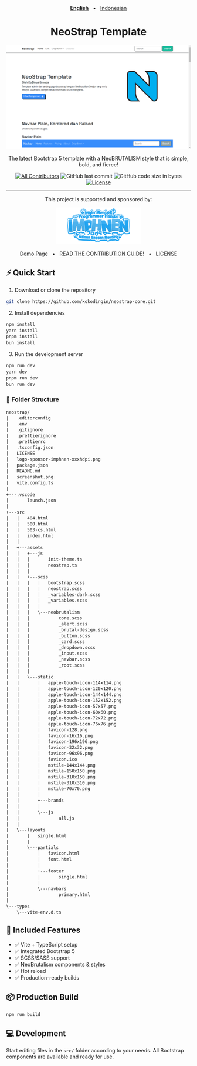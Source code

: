 
<div align="center" style="margin-bottom: 1rem">
  <a href="./README.md"><strong>English</strong></a>
  <span style="margin-left: .5rem;margin-right: .5rem">•</span>
  <a href="./README-id.md">Indonesian</a>
</div>

<h1 align="center">NeoStrap Template</h1>

![Screenshot](./screenshot.png)

<p align="center">The latest Bootstrap 5 template with a NeoBRUTALISM style that is simple, bold, and fierce!</p>

<div align="center">

  [![All Contributors](https://img.shields.io/github/contributors/kokodingin/neostrap-core)](https://github.com/kokodingin/neostrap-core/graphs/contributors)
  ![GitHub last commit](https://img.shields.io/github/last-commit/kokodingin/neostrap-core.svg)
  ![GitHub code size in bytes](https://img.shields.io/github/languages/code-size/kokodingin/neostrap-core)
  [![License](https://img.shields.io/github/license/kokodingin/neostrap-core.svg)](LICENSE)
  
  <hr />

  <p>This project is supported and sponsored by:</p>

  <div style="text-align: center">
    <a href="https://www.facebook.com/groups/programmerhandal/">
      <img src="./logo-sponsor-imphnen-xxxhdpi.png" height="100px" />
    </a>
  </div>

  <p align="center">
    <a href="http://neostrap.kokodingin.id">Demo Page</a>
    <span style="margin-left: .5rem;margin-right: .5rem">•</span>
    <a href="./CONTRIBUTE.md">READ THE CONTRIBUTION GUIDE!</a>
    <span style="margin-left: .5rem;margin-right: .5rem">•</span>
    <a href="./LICENSE">LICENSE</a>
  </p>
</div>

## ⚡ Quick Start

1. Download or clone the repository
```bash
git clone https://github.com/kokodingin/neostrap-core.git
```

2. Install dependencies
```bash
npm install
yarn install
pnpm install
bun install
```

3. Run the development server
```bash
npm run dev
yarn dev
pnpm run dev
bun run dev
```

### 📁 Folder Structure
```
neostrap/
|   .editorconfig
|   .env
|   .gitignore
|   .prettierignore
|   .prettierrc
|   .tsconfig.json
|   LICENSE
|   logo-sponsor-imphnen-xxxhdpi.png
|   package.json
|   README.md
|   screenshot.png
|   vite.config.ts
|
+---.vscode
|       launch.json
|
+---src
|   |   404.html
|   |   500.html
|   |   503-cs.html
|   |   index.html
|   |
|   +---assets
|   |   +---js
|   |   |       init-theme.ts
|   |   |       neostrap.ts
|   |   |
|   |   +---scss
|   |   |   |   bootstrap.scss
|   |   |   |   neostrap.scss
|   |   |   |   _variables-dark.scss
|   |   |   |   _variables.scss
|   |   |   |
|   |   |   \---neobrutalism
|   |   |           core.scss
|   |   |           _alert.scss
|   |   |           _brutal-design.scss
|   |   |           _button.scss
|   |   |           _card.scss
|   |   |           _dropdown.scss
|   |   |           _input.scss
|   |   |           _navbar.scss
|   |   |           _root.scss
|   |   |
|   |   \---static
|   |       |   apple-touch-icon-114x114.png
|   |       |   apple-touch-icon-120x120.png
|   |       |   apple-touch-icon-144x144.png
|   |       |   apple-touch-icon-152x152.png
|   |       |   apple-touch-icon-57x57.png
|   |       |   apple-touch-icon-60x60.png
|   |       |   apple-touch-icon-72x72.png
|   |       |   apple-touch-icon-76x76.png
|   |       |   favicon-128.png
|   |       |   favicon-16x16.png
|   |       |   favicon-196x196.png
|   |       |   favicon-32x32.png
|   |       |   favicon-96x96.png
|   |       |   favicon.ico
|   |       |   mstile-144x144.png
|   |       |   mstile-150x150.png
|   |       |   mstile-310x150.png
|   |       |   mstile-310x310.png
|   |       |   mstile-70x70.png
|   |       |
|   |       +---brands
|   |       |
|   |       \---js
|   |               all.js
|   |
|   \---layouts
|       |   single.html
|       |
|       \---partials
|           |   favicon.html
|           |   font.html
|           |
|           +---footer
|           |       single.html
|           |
|           \---navbars
|                   primary.html
|
\---types
    \---vite-env.d.ts
```

## 📁 Included Features
- ✅ Vite + TypeScript setup
- ✅ Integrated Bootstrap 5
- ✅ SCSS/SASS support
- ✅ NeoBrutalism components & styles
- ✅ Hot reload
- ✅ Production-ready builds

## 📦 Production Build
```bash
npm run build
```

## 💻 Development
Start editing files in the `src/` folder according to your needs. All Bootstrap components are available and ready for use.
